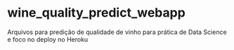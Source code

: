 # wine_quality_predict_webapp
Arquivos para predição de qualidade de vinho para prática de Data Science e foco no deploy no Heroku
